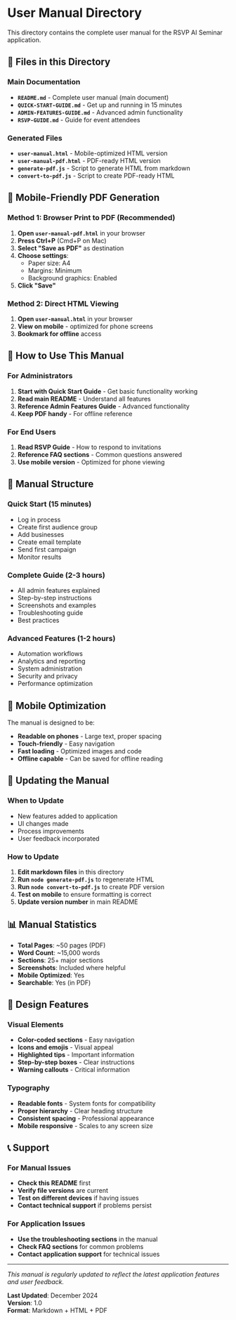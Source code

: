 # User Manual Directory

This directory contains the complete user manual for the RSVP AI Seminar application.

## 📁 Files in this Directory

### Main Documentation
- **`README.md`** - Complete user manual (main document)
- **`QUICK-START-GUIDE.md`** - Get up and running in 15 minutes
- **`ADMIN-FEATURES-GUIDE.md`** - Advanced admin functionality
- **`RSVP-GUIDE.md`** - Guide for event attendees

### Generated Files
- **`user-manual.html`** - Mobile-optimized HTML version
- **`user-manual-pdf.html`** - PDF-ready HTML version
- **`generate-pdf.js`** - Script to generate HTML from markdown
- **`convert-to-pdf.js`** - Script to create PDF-ready HTML

## 📱 Mobile-Friendly PDF Generation

### Method 1: Browser Print to PDF (Recommended)
1. **Open `user-manual-pdf.html`** in your browser
2. **Press Ctrl+P** (Cmd+P on Mac)
3. **Select "Save as PDF"** as destination
4. **Choose settings**:
   - Paper size: A4
   - Margins: Minimum
   - Background graphics: Enabled
5. **Click "Save"**

### Method 2: Direct HTML Viewing
1. **Open `user-manual.html`** in your browser
2. **View on mobile** - optimized for phone screens
3. **Bookmark for offline** access

## 📖 How to Use This Manual

### For Administrators
1. **Start with Quick Start Guide** - Get basic functionality working
2. **Read main README** - Understand all features
3. **Reference Admin Features Guide** - Advanced functionality
4. **Keep PDF handy** - For offline reference

### For End Users
1. **Read RSVP Guide** - How to respond to invitations
2. **Reference FAQ sections** - Common questions answered
3. **Use mobile version** - Optimized for phone viewing

## 🎯 Manual Structure

### Quick Start (15 minutes)
- Log in process
- Create first audience group
- Add businesses
- Create email template
- Send first campaign
- Monitor results

### Complete Guide (2-3 hours)
- All admin features explained
- Step-by-step instructions
- Screenshots and examples
- Troubleshooting guide
- Best practices

### Advanced Features (1-2 hours)
- Automation workflows
- Analytics and reporting
- System administration
- Security and privacy
- Performance optimization

## 📱 Mobile Optimization

The manual is designed to be:
- **Readable on phones** - Large text, proper spacing
- **Touch-friendly** - Easy navigation
- **Fast loading** - Optimized images and code
- **Offline capable** - Can be saved for offline reading

## 🔄 Updating the Manual

### When to Update
- New features added to application
- UI changes made
- Process improvements
- User feedback incorporated

### How to Update
1. **Edit markdown files** in this directory
2. **Run `node generate-pdf.js`** to regenerate HTML
3. **Run `node convert-to-pdf.js`** to create PDF version
4. **Test on mobile** to ensure formatting is correct
5. **Update version number** in main README

## 📊 Manual Statistics

- **Total Pages**: ~50 pages (PDF)
- **Word Count**: ~15,000 words
- **Sections**: 25+ major sections
- **Screenshots**: Included where helpful
- **Mobile Optimized**: Yes
- **Searchable**: Yes (in PDF)

## 🎨 Design Features

### Visual Elements
- **Color-coded sections** - Easy navigation
- **Icons and emojis** - Visual appeal
- **Highlighted tips** - Important information
- **Step-by-step boxes** - Clear instructions
- **Warning callouts** - Critical information

### Typography
- **Readable fonts** - System fonts for compatibility
- **Proper hierarchy** - Clear heading structure
- **Consistent spacing** - Professional appearance
- **Mobile responsive** - Scales to any screen size

## 📞 Support

### For Manual Issues
- **Check this README** first
- **Verify file versions** are current
- **Test on different devices** if having issues
- **Contact technical support** if problems persist

### For Application Issues
- **Use the troubleshooting sections** in the manual
- **Check FAQ sections** for common problems
- **Contact application support** for technical issues

---

*This manual is regularly updated to reflect the latest application features and user feedback.*

**Last Updated**: December 2024  
**Version**: 1.0  
**Format**: Markdown + HTML + PDF


